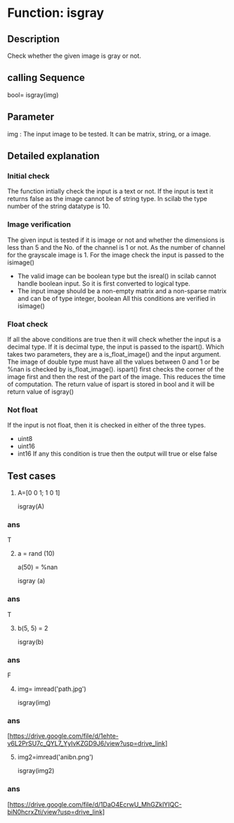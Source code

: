 # Function: isgray
## Description
Check whether the given image is gray or not.
## calling Sequence
bool= isgray(img)
## Parameter
img : The input image to be tested. It can be matrix, string, or a image.
## Detailed explanation
### Initial check
The function intially check the input is a text or not.  If the input is text it returns false as the image cannot be of string type.
In scilab the type number of the string datatype is 10.
### Image verification
The given input is tested if it is image or not and whether the dimensions is less than 5 and the No. of the channel is 1 or not.  As the number of channel for the grayscale image is 1.
For the image check the input is passed to the isimage() 
* The valid image can be boolean type but the isreal() in scilab cannot handle boolean input. So it is first converted to logical type.
* The input image should be a non-empty matrix and a non-sparse matrix and can be of type integer, boolean
All this conditions are verified in isimage()
### Float check
If all the above conditions are true then it will check whether the input is a decimal type. If it is decimal type, the input is passed to the ispart(). Which takes two parameters, they are a is_float_image() and the input argument. The image of double type must have all the values between 0 and 1 or be %nan is checked by is_float_image().
ispart() first checks the corner of the image first and then the rest of the part of the image. This reduces the time of computation.
The return value of ispart is stored in bool and it will be return value of isgray()
### Not float
If the input is not float, then it is checked in either of the three types.
* uint8
* uint16
* int16
If any this condition is true then the output will true or else false
## Test cases
1. A=[0 0 1; 1 0 1]

   isgray(A)
### ans
T

2. a = rand (10)

   a(50) = %nan
   
   isgray (a)
### ans
T

3. b(5, 5) = 2

   isgray(b)
### ans
F

4.  img= imread('path.jpg')

    isgray(img)
### ans
[https://drive.google.com/file/d/1ehte-v6L2PrSU7c_QYL7_YyIvKZGD9J6/view?usp=drive_link]

5. img2=imread('anibn.png')

   isgray(img2)
### ans
[https://drive.google.com/file/d/1DaO4EcrwU_MhGZklYIQC-biN0hcrxZti/view?usp=drive_link]
